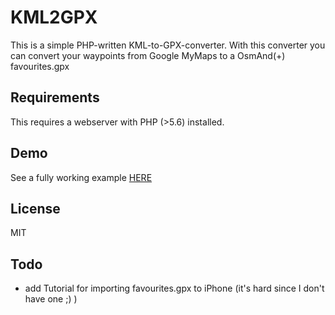 # KML2GPX
This is a simple PHP-written KML-to-GPX-converter.
With this converter you can convert your waypoints from Google MyMaps to a OsmAnd(+) favourites.gpx

## Requirements
This requires a webserver with PHP (>5.6) installed.

## Demo
See a fully working example [HERE](http://kml2gpx.eu-central-1.elasticbeanstalk.com/)

## License
MIT

## Todo
  - add Tutorial for importing favourites.gpx to iPhone (it's hard since I don't have one ;) )
